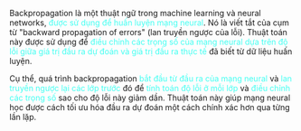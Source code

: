 Backpropagation là một thuật ngữ trong machine learning và neural networks, <span style="color:rgb(66, 255, 242)">được sử dụng để huấn luyện mạng neural</span>. Nó là viết tắt của cụm từ "backward propagation of errors" (lan truyền ngược của lỗi). Thuật toán này được sử dụng để <span style="color:rgb(66, 255, 242)">điều chỉnh các trọng số của mạng neural dựa trên độ lỗi giữa giá trị đầu ra dự đoán và giá trị đầu ra thực tế</span> đã biết từ dữ liệu huấn luyện.

Cụ thể, quá trình backpropagation <span style="color:rgb(66, 255, 242)">bắt đầu từ đầu ra của mạng neural</span> và <span style="color:rgb(66, 255, 242)">lan truyền ngược lại các lớp trước</span> đó để <span style="color:rgb(66, 255, 242)">tính toán độ lỗi ở mỗi lớp</span> và <span style="color:rgb(66, 255, 242)">điều chỉnh các trọng số</span> sao cho độ lỗi này giảm dần. Thuật toán này giúp mạng neural học được cách tối ưu hóa đầu ra dự đoán một cách chính xác hơn qua từng lần lặp.
